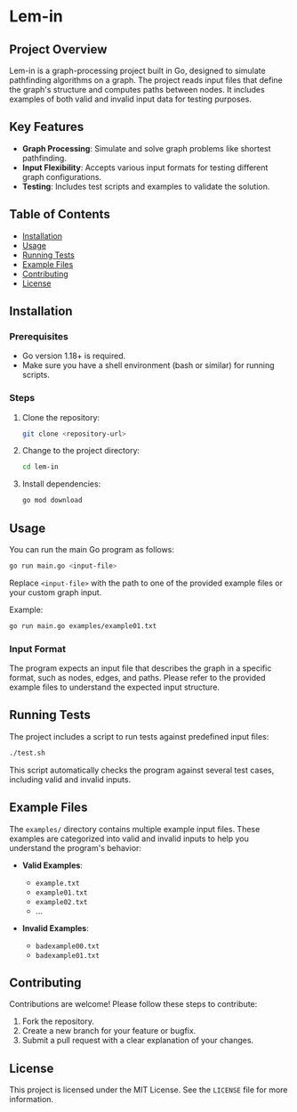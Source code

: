 
# Lem-in

## Project Overview

Lem-in is a graph-processing project built in Go, designed to simulate pathfinding algorithms on a graph. The project reads input files that define the graph's structure and computes paths between nodes. It includes examples of both valid and invalid input data for testing purposes.

## Key Features

- **Graph Processing**: Simulate and solve graph problems like shortest pathfinding.
- **Input Flexibility**: Accepts various input formats for testing different graph configurations.
- **Testing**: Includes test scripts and examples to validate the solution.

## Table of Contents

- [Installation](#installation)
- [Usage](#usage)
- [Running Tests](#running-tests)
- [Example Files](#example-files)
- [Contributing](#contributing)
- [License](#license)

## Installation

### Prerequisites

- Go version 1.18+ is required.
- Make sure you have a shell environment (bash or similar) for running scripts.

### Steps

1. Clone the repository:

   ```bash
   git clone <repository-url>
   ```

2. Change to the project directory:

   ```bash
   cd lem-in
   ```

3. Install dependencies:

   ```bash
   go mod download
   ```

## Usage

You can run the main Go program as follows:

```bash
go run main.go <input-file>
```

Replace `<input-file>` with the path to one of the provided example files or your custom graph input.

Example:

```bash
go run main.go examples/example01.txt
```

### Input Format

The program expects an input file that describes the graph in a specific format, such as nodes, edges, and paths. Please refer to the provided example files to understand the expected input structure.

## Running Tests

The project includes a script to run tests against predefined input files:

```bash
./test.sh
```

This script automatically checks the program against several test cases, including valid and invalid inputs.

## Example Files

The `examples/` directory contains multiple example input files. These examples are categorized into valid and invalid inputs to help you understand the program's behavior:

- **Valid Examples**:
  - `example.txt`
  - `example01.txt`
  - `example02.txt`
  - ...
  
- **Invalid Examples**:
  - `badexample00.txt`
  - `badexample01.txt`

## Contributing

Contributions are welcome! Please follow these steps to contribute:

1. Fork the repository.
2. Create a new branch for your feature or bugfix.
3. Submit a pull request with a clear explanation of your changes.

## License

This project is licensed under the MIT License. See the `LICENSE` file for more information.
